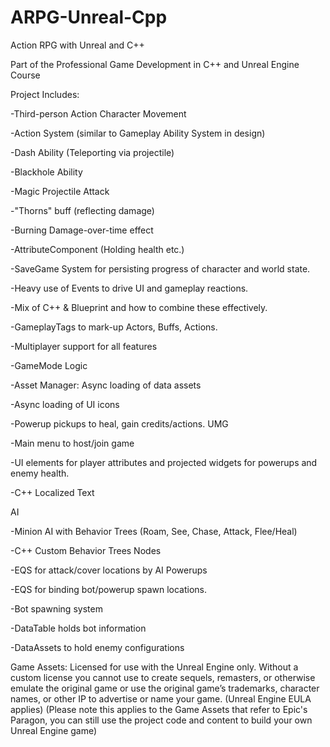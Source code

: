 # ARPG-Unreal-Cpp
 Action RPG with Unreal and C++

Part of the Professional Game Development in C++ and Unreal Engine Course 

Project Includes:

-Third-person Action Character Movement

-Action System (similar to Gameplay Ability System in design)

-Dash Ability (Teleporting via projectile)

-Blackhole Ability

-Magic Projectile Attack

-"Thorns" buff (reflecting damage)

-Burning Damage-over-time effect

-AttributeComponent (Holding health etc.)

-SaveGame System for persisting progress of character and world state.

-Heavy use of Events to drive UI and gameplay reactions.

-Mix of C++ & Blueprint and how to combine these effectively.

-GameplayTags to mark-up Actors, Buffs, Actions.

-Multiplayer support for all features

-GameMode Logic

-Asset Manager: Async loading of data assets

-Async loading of UI icons

-Powerup pickups to heal, gain credits/actions. UMG

-Main menu to host/join game

-UI elements for player attributes and projected widgets for powerups and enemy health.

-C++ Localized Text

AI

-Minion AI with Behavior Trees (Roam, See, Chase, Attack, Flee/Heal)

-C++ Custom Behavior Trees Nodes

-EQS for attack/cover locations by AI Powerups

-EQS for binding bot/powerup spawn locations.

-Bot spawning system 

-DataTable holds bot information

-DataAssets to hold enemy configurations

 
 
Game Assets: Licensed for use with the Unreal Engine only. Without a custom license you cannot use to create sequels, remasters, or otherwise emulate the original game or use the original game’s trademarks, character names, or other IP to advertise or name your game. (Unreal Engine EULA applies) (Please note this applies to the Game Assets that refer to Epic's Paragon, you can still use the project code and content to build your own Unreal Engine game)
